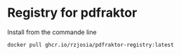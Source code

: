 # Registry for pdfraktor

Install from the commande line
```bash
docker pull ghcr.io/rzjosia/pdfraktor-registry:latest
```